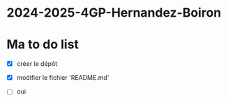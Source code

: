# 2024-2025-4GP-Hernandez-Boiron

# Ma to do list
- [X] créer le dépôt
- [X] modifier le fichier 'README.md'

- [ ] oui

